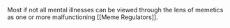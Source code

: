 Most if not all mental illnesses can be viewed through the lens of memetics as one or more malfunctioning [[Meme Regulators]].